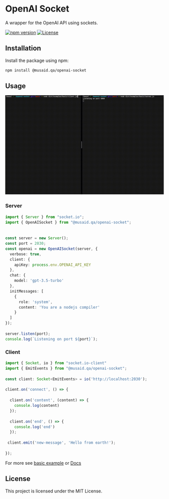 # OpenAI Socket

A wrapper for the OpenAI API using sockets.

[![npm version](https://img.shields.io/npm/v/@musaid.qa/openai-socket.svg)](https://www.npmjs.com/package/@musaid.qa/openai-socket)
[![License](https://img.shields.io/badge/license-MIT-blue.svg)](https://opensource.org/licenses/MIT)

## Installation

Install the package using npm:

```bash
npm install @musaid.qa/openai-socket
```

## Usage

![Example](https://github.com/mymusaid/openai-socket/blob/main/.github/example.gif)

### Server

```typescript
import { Server } from "socket.io";
import { OpenAISocket } from "@musaid.qa/openai-socket";


const server = new Server();
const port = 2030;
const openai = new OpenAISocket(server, {
  verbose: true,
  client: {
    apiKey: process.env.OPENAI_API_KEY
  },
  chat: {
    model: 'gpt-3.5-turbo'
  },
  initMessages: [
    {
      role: 'system',
      content: 'You are a nodejs compiler'
    }
  ]
});

server.listen(port);
console.log(`Listening on port ${port}`);

```

### Client

```typescript
import { Socket, io } from "socket.io-client"
import { EmitEvents } from "@musaid.qa/openai-socket";

const client: Socket<EmitEvents> = io('http://localhost:2030');

client.on('connect', () => {

  client.on('content', (content) => {
    console.log(content)
  });

  client.on('end', () => {
    console.log('end')
  });

 client.emit('new-message', 'Hello from earth!');

});

```

For more see [basic example](/src/examples/basic/) or [Docs](https://mymusaid.github.io/openai-socket)

## License

This project is licensed under the MIT License.

